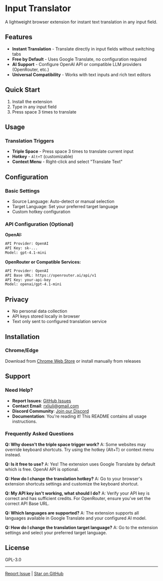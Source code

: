 # Input Translator

A lightweight browser extension for instant text translation in any input field.

## Features

- **Instant Translation** - Translate directly in input fields without switching tabs
- **Free by Default** - Uses Google Translate, no configuration required
- **AI Support** - Configure OpenAI API or compatible LLM providers (OpenRouter, etc.)
- **Universal Compatibility** - Works with text inputs and rich text editors

## Quick Start

1. Install the extension
2. Type in any input field
3. Press space 3 times to translate

## Usage

### Translation Triggers

- **Triple Space** - Press space 3 times to translate current input
- **Hotkey** - `Alt+T` (customizable)
- **Context Menu** - Right-click and select "Translate Text"

## Configuration

### Basic Settings

- Source Language: Auto-detect or manual selection
- Target Language: Set your preferred target language
- Custom hotkey configuration

### API Configuration (Optional)

**OpenAI:**

```sh
API Provider: OpenAI
API Key: sk-...
Model: gpt-4.1-mini
```

**OpenRouter or Compatible Services:**

```sh
API Provider: OpenAI
API Base URL: https://openrouter.ai/api/v1
API Key: your-api-key
Model: openai/gpt-4.1-mini
```

## Privacy

- No personal data collection
- API keys stored locally in browser
- Text only sent to configured translation service

## Installation

### Chrome/Edge

Download from [Chrome Web Store](https://chromewebstore.google.com/detail/namibphobdcighbjjojlhcflpnhobjeo) or install manually from releases

## Support

### Need Help?

- **Report Issues**: [GitHub Issues](https://github.com/rxliuli/input-translator/issues)
- **Contact Email**: [rxliuli@gmail.com](mailto:rxliuli@gmail.com)
- **Discord Community**: [Join our Discord](https://discord.gg/fErBc3wYrC)
- **Documentation**: You're reading it! This README contains all usage instructions.

### Frequently Asked Questions

**Q: Why doesn't the triple space trigger work?**
A: Some websites may override keyboard shortcuts. Try using the hotkey (Alt+T) or context menu instead.

**Q: Is it free to use?**
A: Yes! The extension uses Google Translate by default which is free. OpenAI API is optional.

**Q: How do I change the translation hotkey?**
A: Go to your browser's extension shortcuts settings and customize the keyboard shortcut.

**Q: My API key isn't working, what should I do?**
A: Verify your API key is correct and has sufficient credits. For OpenRouter, ensure you've set the correct API Base URL.

**Q: Which languages are supported?**
A: The extension supports all languages available in Google Translate and your configured AI model.

**Q: How do I change the translation target language?**
A: Go to the extension settings and select your preferred target language.

## License

GPL-3.0

---

[Report Issue](https://github.com/rxliuli/input-translator/issues) | [Star on GitHub](https://github.com/rxliuli/input-translator)
